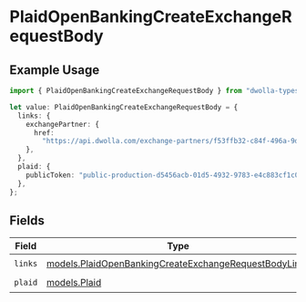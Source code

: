# PlaidOpenBankingCreateExchangeRequestBody

## Example Usage

```typescript
import { PlaidOpenBankingCreateExchangeRequestBody } from "dwolla-typescript";

let value: PlaidOpenBankingCreateExchangeRequestBody = {
  links: {
    exchangePartner: {
      href:
        "https://api.dwolla.com/exchange-partners/f53ffb32-c84f-496a-9d9d-acd100d396ef",
    },
  },
  plaid: {
    publicToken: "public-production-d5456acb-01d5-4932-9783-e4c883cf1c0c",
  },
};
```

## Fields

| Field                                                                                                                | Type                                                                                                                 | Required                                                                                                             | Description                                                                                                          |
| -------------------------------------------------------------------------------------------------------------------- | -------------------------------------------------------------------------------------------------------------------- | -------------------------------------------------------------------------------------------------------------------- | -------------------------------------------------------------------------------------------------------------------- |
| `links`                                                                                                              | [models.PlaidOpenBankingCreateExchangeRequestBodyLinks](../models/plaidopenbankingcreateexchangerequestbodylinks.md) | :heavy_check_mark:                                                                                                   | N/A                                                                                                                  |
| `plaid`                                                                                                              | [models.Plaid](../models/plaid.md)                                                                                   | :heavy_check_mark:                                                                                                   | N/A                                                                                                                  |